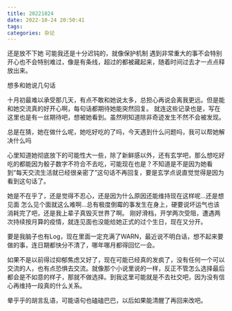 ```yaml
---
title: 20221024
date: 2022-10-24 20:50:41
tags:
categories: 杂记
---
```

还是放不下她
可能我还是十分迟钝的，就像保护机制
遇到非常重大的事不会特别开心也不会特别难过，像是有条线，超过的都被藏起来，随着时间过去才一点点释放出来。

想多和她说几句话

十月初最难以承受那几天，有点不敢和她说太多，总担心再说会离我更远。但是能和她交流真的好开心啊，每句话都期待她能突然回复。
就连这些记录也是，写在这里也是有一丝期待吧，想被她看到。虽然明知道除非奇迹发生不然不会被发现。

总是在猜，她在做什么呢，她吃好吃的了吗，今天遇到什么问题吗，我可以帮她解决什么吗

心里知道她彻底放下的可能性大一些，除了新鲜感以外，还有玄学吧，那么想吃好吃的都能因为骰子数字不符合不去吃，可能现在也是？不知道是不是因为她看到“每天交流生活就已经很亲密了”这句话不再回复，要是玄学点说直觉觉得是因为看到这句话了。

她是不在乎了，还是觉得不忍心，还是因为什么原因还能维持现在这样呢...还是想见面
怎么见个面就这么难啊...总有极度倒霉的事发生在身上，硬要说坏运气也该消耗完了吧，还是我上辈子真毁灭世界了啊。
刚好滑档，开学两次受阻，遭遇两次持续按月算的疫情，就连见面也没能给她正式的过个生日，现在又分开。

要是我脑子也有Log，现在里面一定充满了WARN，最近说不明白话，想不起来要做的事，连日期都快分不清了，哪年哪月都得回忆一会。

如果不是以前得过抑郁焦虑又好了，现在可能已经真的发疯了，没有任何一个可以交流的人，也有点恐惧去交流。就像那个小说里说的一样，反正不管怎么选择最后都会是不如意的样子，那就不做选择。到我这里可能就是不去社交吧，因为没有信心再维持一段真的什么关系。

晕乎乎的胡言乱语，可能语句也磕磕巴巴，以后如果能清醒了再回来改吧。
